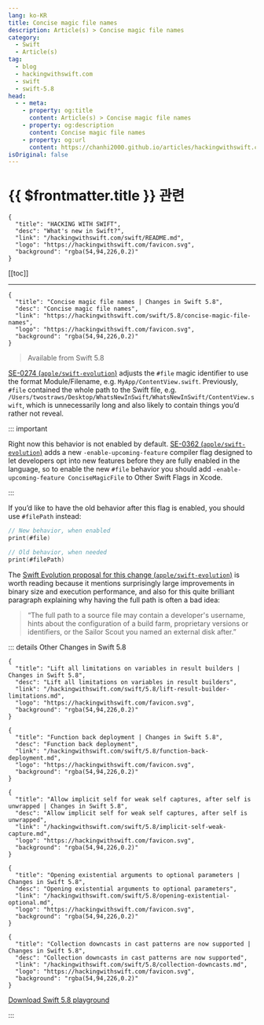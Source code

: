 ```yaml
---
lang: ko-KR
title: Concise magic file names
description: Article(s) > Concise magic file names
category:
  - Swift
  - Article(s)
tag: 
  - blog
  - hackingwithswift.com
  - swift
  - swift-5.8
head:
  - - meta:
    - property: og:title
      content: Article(s) > Concise magic file names
    - property: og:description
      content: Concise magic file names
    - property: og:url
      content: https://chanhi2000.github.io/articles/hackingwithswift.com/swift/5.8/concise-magic-file-names.html
isOriginal: false
---
```


# {{ $frontmatter.title }} 관련

```component VPCard
{
  "title": "HACKING WITH SWIFT",
  "desc": "What's new in Swift?",
  "link": "/hackingwithswift.com/swift/README.md",
  "logo": "https://hackingwithswift.com/favicon.svg",
  "background": "rgba(54,94,226,0.2)"
}
```

[[toc]]

---

```component VPCard
{
  "title": "Concise magic file names | Changes in Swift 5.8",
  "desc": "Concise magic file names",
  "link": "https://hackingwithswift.com/swift/5.8/concise-magic-file-names", 
  "logo": "https://hackingwithswift.com/favicon.svg",
  "background": "rgba(54,94,226,0.2)"
}
```

> Available from Swift 5.8

[SE-0274 (<FontIcon icon="iconfont icon-github"/>`apple/swift-evolution`)](https://github.com/apple/swift-evolution/blob/main/proposals/0274-magic-file.md) adjusts the `#file` magic identifier to use the format Module/Filename, e.g. <FontIcon icon="fas fa-folder-open"/>`MyApp/`<FontIcon icon="fa-brands fa-swift"/>`ContentView.swift`. Previously, `#file` contained the whole path to the Swift file, e.g. <FontIcon icon="fas fa-folder-open"/>`/Users/twostraws/Desktop/WhatsNewInSwift/WhatsNewInSwift/`<FontIcon icon="fa-brands fa-swift"/>`ContentView.swift`, which is unnecessarily long and also likely to contain things you’d rather not reveal.

::: important

Right now this behavior is not enabled by default. [SE-0362 (<FontIcon icon="iconfont icon-github"/>`apple/swift-evolution`)](https://github.com/apple/swift-evolution/blob/main/proposals/0362-piecemeal-future-features.md) adds a new `-enable-upcoming-feature` compiler flag designed to let developers opt into new features before they are fully enabled in the language, so to enable the new `#file` behavior you should add `-enable-upcoming-feature ConciseMagicFile` to Other Swift Flags in Xcode.

:::

If you’d like to have the old behavior after this flag is enabled, you should use `#filePath` instead:

```swift
// New behavior, when enabled
print(#file)

// Old behavior, when needed
print(#filePath)
```

The [Swift Evolution proposal for this change (<FontIcon icon="iconfont icon-github"/>`apple/swift-evolution`)](https://github.com/apple/swift-evolution/blob/main/proposals/0274-magic-file.md) is worth reading because it mentions surprisingly large improvements in binary size and execution performance, and also for this quite brilliant paragraph explaining why having the full path is often a bad idea:

> “The full path to a source file may contain a developer's username, hints about the configuration of a build farm, proprietary versions or identifiers, or the Sailor Scout you named an external disk after.”

::: details Other Changes in Swift 5.8

```component VPCard
{
  "title": "Lift all limitations on variables in result builders | Changes in Swift 5.8",
  "desc": "Lift all limitations on variables in result builders",
  "link": "/hackingwithswift.com/swift/5.8/lift-result-builder-limitations.md",
  "logo": "https://hackingwithswift.com/favicon.svg",
  "background": "rgba(54,94,226,0.2)"
}
```

```component VPCard
{
  "title": "Function back deployment | Changes in Swift 5.8",
  "desc": "Function back deployment",
  "link": "/hackingwithswift.com/swift/5.8/function-back-deployment.md",
  "logo": "https://hackingwithswift.com/favicon.svg",
  "background": "rgba(54,94,226,0.2)"
}
```

```component VPCard
{
  "title": "Allow implicit self for weak self captures, after self is unwrapped | Changes in Swift 5.8",
  "desc": "Allow implicit self for weak self captures, after self is unwrapped",
  "link": "/hackingwithswift.com/swift/5.8/implicit-self-weak-capture.md",
  "logo": "https://hackingwithswift.com/favicon.svg",
  "background": "rgba(54,94,226,0.2)"
}
```
<!-- 
```component VPCard
{
  "title": "Concise magic file names | Changes in Swift 5.8",
  "desc": "Concise magic file names",
  "link": "/hackingwithswift.com/swift/5.8/concise-magic-file-names.md",
  "logo": "https://hackingwithswift.com/favicon.svg",
  "background": "rgba(54,94,226,0.2)"
}
```
-->
```component VPCard
{
  "title": "Opening existential arguments to optional parameters | Changes in Swift 5.8",
  "desc": "Opening existential arguments to optional parameters",
  "link": "/hackingwithswift.com/swift/5.8/opening-existential-optional.md",
  "logo": "https://hackingwithswift.com/favicon.svg",
  "background": "rgba(54,94,226,0.2)"
}
```

```component VPCard
{
  "title": "Collection downcasts in cast patterns are now supported | Changes in Swift 5.8",
  "desc": "Collection downcasts in cast patterns are now supported",
  "link": "/hackingwithswift.com/swift/5.8/collection-downcasts.md",
  "logo": "https://hackingwithswift.com/favicon.svg",
  "background": "rgba(54,94,226,0.2)"
}
```

[<FontIcon icon="fas fa-file-zipper"/>Download Swift 5.8 playground](https://hackingwithswift.com/files/playgrounds/swift/playground-5-7-to-5-8.playground.zip)

:::

